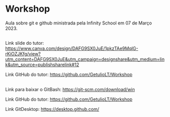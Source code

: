 # Workshop
Aula sobre git e github ministrada pela Infinity School em 07 de Março 2023.

##

Link slide do tutor:
https://www.canva.com/design/DAFG9SX0JuE/1pkzTAe9MqlG-rKiOZJKfg/view?utm_content=DAFG9SX0JuE&utm_campaign=designshare&utm_medium=link&utm_source=publishsharelink#12

Link GitHub do tutor:
https://github.com/GetulioLT/Workshop

##

Link para baixar o GitBash:
https://git-scm.com/download/win

Link GitHub do tutor:
https://github.com/GetulioLT/Workshop

Link GitDesktop:
https://desktop.github.com/
